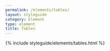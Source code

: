 ```yaml
---
permalink: /elements/tables/
layout: styleguide
category: Element
type: element
title: Tables
---
```


{% include styleguide/elements/tables.html %}
